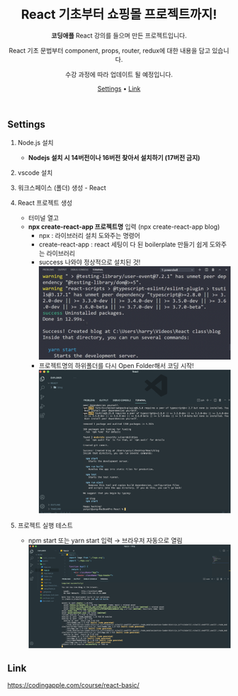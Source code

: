 <div align="center">

# React 기초부터 쇼핑몰 프로젝트까지!

**코딩애플** React 강의를 들으며 만든 프로젝트입니다.

React 기초 문법부터 component, props, router, redux에 대한 내용을 담고 있습니다.
   
수강 과정에 따라 업데이트 될 예정입니다.

[Settings](#settings) • [Link](#link)

</div>
<br/>

## Settings

1. Node.js 설치
   - **Nodejs 설치 시 14버전이나 16버전 찾아서 설치하기 (17버전 금지)**
2. vscode 설치
3. 워크스페이스 (폴더) 생성 - React
4. React 프로젝트 생성

   - 터미널 열고
   - **npx create-react-app 프로젝트명** 입력 (npx create-react-app blog)
     - npx : 라이브러리 설치 도와주는 명령어
     - create-react-app : react 세팅이 다 된 boilerplate 만들기 쉽게 도와주는 라이브러리
     - success 나와야 정상적으로 설치된 것!
       ![Untitled](./src/readme/r01.png)
     - 프로젝트명의 하위폴더를 다시 Open Folder해서 코딩 시작!
       ![Untitled](./src/readme/r02.png)

5. 프로젝트 실행 테스트

   - npm start 또는 yarn start 입력 → 브라우저 자동으로 열림
     ![Untitled](./src/readme/r03.png)
     <br/>

## Link

https://codingapple.com/course/react-basic/
